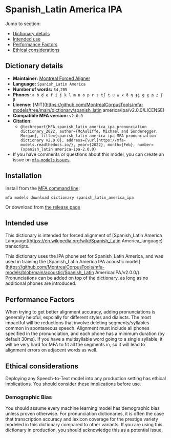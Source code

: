
# Spanish_Latin America IPA

Jump to section:

- [Dictionary details](#dictionary-details)
- [Intended use](#intended-use)
- [Performance Factors](#performance-factors)
- [Ethical considerations](#ethical-considerations)

## Dictionary details

- **Maintainer:** [Montreal Forced Aligner](https://montreal-forced-aligner.readthedocs.io/)
- **Language:** `Spanish_Latin America`
- **Number of words:** `54,205`
- **Phones:** `a b d̪ e f i j k l m n o p r s tʃ t̪ u w x ð ŋ ɟʝ ɡ ɣ ɲ ɾ ʃ β`
- **License:** [MIT](https://github.com/MontrealCorpusTools/mfa-models/tree/main/dictionary/spanish_latin america/ipa/v2.0.0/LICENSE)
- **Compatible MFA version:** `v2.0.0`
- **Citation:**
  - `@techreport{MFA_spanish_latin_america_ipa_pronunciation dictionary_2022, author={McAuliffe, Michael and Sonderegger, Morgan}, title={spanish_latin america ipa MFA pronunciation dictionary v2.0.0}, address={\url{https://mfa-models.readthedocs.io/}, year={2022}, month={Feb}, number={spanish_latin america-ipa-2.0.0}`
- If you have comments or questions about this model, you can create an issue on [`mfa-models` issues](https://github.com/MontrealCorpusTools/mfa-models/issues).

## Installation

Install from the [MFA command line](https://montreal-forced-aligner.readthedocs.io/en/latest/user_guide/models/index.html):

```
mfa models download dictionary spanish_latin_america_ipa
```

Or download from [the release page](https://github.com/MontrealCorpusTools/mfa-models/releases/tag/dictionary-spanish_latin_america_ipa-v2.0.0)

## Intended use

This dictionary is intended for forced alignment of [Spanish_Latin America Language](https://en.wikipedia.org/wiki/Spanish_Latin America_language) transcripts.

This dictionary uses the IPA phone set for Spanish_Latin America, and was used in training the
[Spanish_Latin America IPA acoustic model](https://github.com/MontrealCorpusTools/mfa-models/blob/main/acoustic/Spanish_Latin America/IPA/v2.0.0/).
Pronunciations can be added on top of the dictionary, as long as no additional phones are introduced.

## Performance Factors

When trying to get better alignment accuracy, adding pronunciations is generally helpful, espcially for different styles and dialects.  The most impactful will be reductions that
involve deleting segments/syllables common in spontaneous speech.  Alignment must include all phones specified in the pronunciation, and each phone has
a minimum duration (by default 30ms). If you have a multisyllable word going to a single syllable, it will be very hard for MFA to fit all the segments in,
so it will lead to alignment errors on adjacent words as well.

## Ethical considerations

Deploying any Speech-to-Text model into any production setting has ethical implications. You should consider these implications before use.

### Demographic Bias

You should assume every machine learning model has demographic bias unless proven otherwise.
For pronunciation dictionaries, it is often the case that transcription accuracy and lexicon coverage for the prestige variety modeled in this dictionary compared to other variants.
If you are using this dictionary in production, you should acknowledge this as a potential issue.
